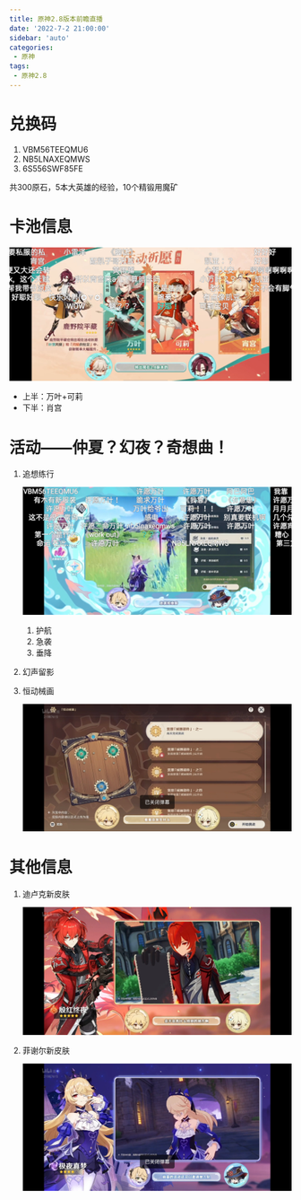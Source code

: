 ```yaml
---
title: 原神2.8版本前瞻直播
date: '2022-7-2 21:00:00'
sidebar: 'auto'
categories:
 - 原神
tags:
 - 原神2.8
---
```


# 兑换码

1. VBM56TEEQMU6
2. NB5LNAXEQMWS
3. 6S556SWF85FE

共300原石，5本大英雄的经验，10个精锻用魔矿

# 卡池信息

![kachi](https://github.com/FeedWhisper5148/vuepress-lypl-reco/blob/master/public/assets/img/Screenshot_2022-07-02-20-15-42-16.jpg)

- 上半：万叶+可莉
- 下半：肖宫

# 活动——仲夏？幻夜？奇想曲！

1. 追想练行

   ![Screenshot_2022-07-02-20-24-35-27.jpg](https://github.com/FeedWhisper5148/vuepress-lypl-reco/blob/master/public/assets/img/Screenshot_2022-07-02-20-24-35-27.jpg)

   1. 护航
   2. 急袭
   3. 垂降

2. 幻声留影

3. 恒动械画

   ![hua](https://github.com/FeedWhisper5148/vuepress-lypl-reco/blob/master/public/assets/img/Screenshot_2022-07-02-20-30-11-46.jpg)
   
# 其他信息
1. 迪卢克新皮肤

   ![diluc](https://github.com/FeedWhisper5148/vuepress-lypl-reco/blob/master/public/assets/img/Screenshot_2022-07-02-20-28-24-04.jpg)

2. 菲谢尔新皮肤

   ![feixier](https://github.com/FeedWhisper5148/vuepress-lypl-reco/blob/master/public/assets/img/Screenshot_2022-07-02-20-26-13-94.jpg)
